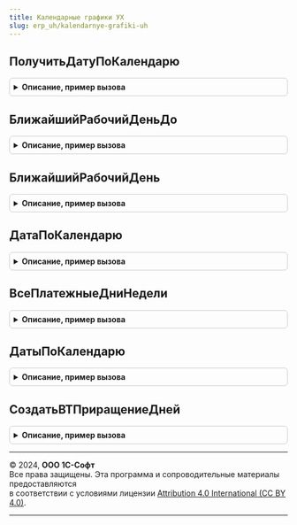 ```yaml
---
title: Календарные графики УХ
slug: erp_uh/kalendarnye-grafiki-uh
---
```



## ПолучитьДатуПоКалендарю
<details style="margin: 1em 0; padding: 0.5em; border: 1px solid #ccc; border-radius: 6px;">

<summary style="font-weight: bold; cursor: pointer;">Описание, пример вызова</summary>

```bsl

// Функция возвращает дату, которая отличается указанной даты на количество дней,
// входящих в указанный график.
//
// Параметры:
//	ГрафикРаботы	- график (или производственный календарь), который необходимо использовать,
//		тип СправочникСсылка.ПроизводственныеКалендари, либо массив соответствующих элементов.
//	ДатаОт			- дата, от которой нужно рассчитать количество дней, тип Дата.
//	КоличествоДней	- количество дней, на которые нужно увеличить либо уменьшить дату начала, тип Число.
//	ВызыватьИсключение - булево, если Истина вызывается исключение в случае незаполненного графика.
//  ДопустимыеДниНедели - массив допустимых дней недели (число дня в неделе) на которые можно перемещать дату (используется в платежном каленндаре для платежных дней недели) (реализовано только для производственного календаря)
//
// Возвращаемое значение
//	Дата			- дата, увеличенная на количество дней, входящих в график.
//	Если выбранный график не заполнен, и ВызыватьИсключение = Ложь, возвращается Неопределено.
//
Функция ПолучитьДатуПоКалендарю(Знач ГрафикРаботы, Знач ДатаОт, Знач КоличествоДней, ВызыватьИсключение = Истина, ДопустимыеДниНедели = Неопределено) Экспорт
```

Пример вызова
```bsl
Результат = КалендарныеГрафикиУХ.ПолучитьДатуПоКалендарю(ГрафикРаботы, ДатаОт, КоличествоДней, ВызыватьИсключение, ДопустимыеДниНедели);
```
</details>

## БлижайшийРабочийДеньДо
<details style="margin: 1em 0; padding: 0.5em; border: 1px solid #ccc; border-radius: 6px;">

<summary style="font-weight: bold; cursor: pointer;">Описание, пример вызова</summary>

```bsl

Функция БлижайшийРабочийДеньДо(знач ГрафикРаботы, знач ДатаОт, знач ДатаДо, знач ДопустимыеДниНедели = Неопределено) Экспорт
```

Пример вызова
```bsl
Результат = КалендарныеГрафикиУХ.БлижайшийРабочийДеньДо(знач ГрафикРаботы, знач ДатаОт, знач ДатаДо, знач ДопустимыеДниНедели);
```
</details>

## БлижайшийРабочийДень
<details style="margin: 1em 0; padding: 0.5em; border: 1px solid #ccc; border-radius: 6px;">

<summary style="font-weight: bold; cursor: pointer;">Описание, пример вызова</summary>

```bsl

Функция БлижайшийРабочийДень(Знач ПроизводственныйКалендарь, ДатаОперации, Знач СпособПереносаОпераций) Экспорт
```

Пример вызова
```bsl
Результат = КалендарныеГрафикиУХ.БлижайшийРабочийДень(ПроизводственныйКалендарь, ДатаОперации, СпособПереносаОпераций) 
```
</details>

## ДатаПоКалендарю
<details style="margin: 1em 0; padding: 0.5em; border: 1px solid #ccc; border-radius: 6px;">

<summary style="font-weight: bold; cursor: pointer;">Описание, пример вызова</summary>

```bsl

// Возвращает дату, которая отличается указанной даты ДатаОт на количество дней,
// входящих в указанный график или производственный календарь ГрафикРаботы.
//
// Параметры:
//	 ГрафикРаботы	- СправочникСсылка.Календари, СправочникСсылка.ПроизводственныеКалендари - график или
//                    производственный календарь, который необходимо использовать для расчета даты.
//	 ДатаОт			- Дата - дата, от которой нужно рассчитать количество дней.
//	 КоличествоДней	- Число - количество дней, на которые нужно увеличить дату начала.
//	 ВызыватьИсключение - Булево - если Истина, вызвать исключение в случае незаполненного графика.
//   ДопустимыеДниНедели - массив допустимых дней недели (число дня в неделе) на которые можно перемещать дату (используется в платежном календаре для платежных дней недели) (реализовано только для производственного календаря)
//
// Возвращаемое значение:
//	 Дата, Неопределено - дата, увеличенная на количество дней, входящих в график.
//	                      Если выбранный график не заполнен, и ВызыватьИсключение = Ложь, возвращается Неопределено.
//
Функция ДатаПоКалендарю(Знач ГрафикРаботы, Знач ДатаОт, Знач КоличествоДней, ВызыватьИсключение = Истина, ДопустимыеДниНедели = Неопределено) Экспорт
```

Пример вызова
```bsl
Результат = КалендарныеГрафикиУХ.ДатаПоКалендарю(ГрафикРаботы, ДатаОт, КоличествоДней, ВызыватьИсключение, ДопустимыеДниНедели);
```
</details>

## ВсеПлатежныеДниНедели
<details style="margin: 1em 0; padding: 0.5em; border: 1px solid #ccc; border-radius: 6px;">

<summary style="font-weight: bold; cursor: pointer;">Описание, пример вызова</summary>

```bsl

Функция ВсеПлатежныеДниНедели() Экспорт
```

Пример вызова
```bsl
Результат = КалендарныеГрафикиУХ.ВсеПлатежныеДниНедели());
```
</details>

## ДатыПоКалендарю
<details style="margin: 1em 0; padding: 0.5em; border: 1px solid #ccc; border-radius: 6px;">

<summary style="font-weight: bold; cursor: pointer;">Описание, пример вызова</summary>

```bsl

// Возвращает даты, которые отличаются от указанной даты ДатаОт на количество дней,
// входящих в указанный график ГрафикРаботы.
//
// Параметры:
//	 ГрафикРаботы	- СправочникСсылка.Календари, СправочникСсылка.ПроизводственныеКалендари - график или
//                    производственный календарь, который необходимо использовать для расчета дат.
//	 ДатаОт			- Дата - дата, от которой нужно рассчитать количество дней.
//	 МассивДней		- Массив - количество дней (Число), на которые нужно увеличить дату начала.
//	 РассчитыватьСледующуюДатуОтПредыдущей	- Булево - нужно ли рассчитывать следующую дату от предыдущей или
//											           все даты рассчитываются от переданной даты.
//	 ВызыватьИсключение - Булево - если Истина, вызвать исключение в случае незаполненного графика.
//   ДопустимыеДниНедели - массив допустимых дней недели (число дня в неделе) на которые можно перемещать дату (используется в платежном календаре для платежных дней недели) (реализовано только для производственного календаря)
//
// Возвращаемое значение:
//	 Неопределено, Массив - массив дат, увеличенных на количество дней, входящих в график,
//	                        Если график ГрафикРаботы не заполнен, и ВызыватьИсключение = Ложь, возвращается Неопределено.
//
Функция ДатыПоКалендарю(Знач ГрафикРаботы, Знач ДатаОт, Знач МассивДней, Знач РассчитыватьСледующуюДатуОтПредыдущей = Ложь, ВызыватьИсключение = Истина, ДопустимыеДниНедели = Неопределено) Экспорт
```

Пример вызова
```bsl
Результат = КалендарныеГрафикиУХ.ДатыПоКалендарю(ГрафикРаботы, ДатаОт, МассивДней, РассчитыватьСледующуюДатуОтПредыдущей, ВызыватьИсключение, ДопустимыеДниНедели);
```
</details>

## СоздатьВТПриращениеДней
<details style="margin: 1em 0; padding: 0.5em; border: 1px solid #ccc; border-radius: 6px;">

<summary style="font-weight: bold; cursor: pointer;">Описание, пример вызова</summary>

```bsl

// Создает временную таблицу ВТПриращениеДней, в которой для каждого элемента из МассивДней
// формируется строка с индексом элемента и значением - количеством дней.
//
// Параметры:
//	- МенеджерВременныхТаблиц,
//	- МассивДней - массив, количество дней,
//	- РассчитыватьСледующуюДатуОтПредыдущей - необязательный, по умолчанию Ложь.
//
Процедура СоздатьВТПриращениеДней(МенеджерВременныхТаблиц, Знач МассивДней, Знач РассчитыватьСледующуюДатуОтПредыдущей = Ложь) Экспорт
```

Пример вызова
```bsl
КалендарныеГрафикиУХ.СоздатьВТПриращениеДней(МенеджерВременныхТаблиц, МассивДней, РассчитыватьСледующуюДатуОтПредыдущей);
```
</details>

---

© 2024, **ООО 1С-Софт**  
Все права защищены. Эта программа и сопроводительные материалы предоставляются  
в соответствии с условиями лицензии [Attribution 4.0 International (CC BY 4.0)](https://creativecommons.org/licenses/by/4.0/legalcode).

---
